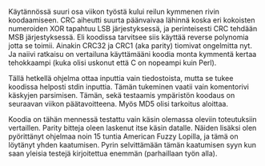 Käytännössä suuri osa viikon työstä kului reilun kymmenen rivin koodaamiseen.
CRC aiheutti suurta päänvaivaa lähinnä koska eri kokoisten numeroiden XOR
tapahtuu LSB järjestyksessä, ja perinteisesti CRC tehdään MSB järjestyksessä.
Eli koodissa tarvitsee siis käyttää reverse polynomia jotta se toimii.
Ainakin CRC32 ja CRC1 (aka parity) tiomivat ongelmitta nyt. Ja naiivi ratkaisu
on vertailuna käyttämääni koodia monta kymmentä kertaa tehokkaampi (kuka olisi
uskonut että C on nopeampi kuin Perl).

Tällä hetkellä ohjelma ottaa inputtia vain tiedostoista, mutta se tukee koodissa
helposti stdin inputtia. Tämän tukeminen vaatii vain komentorivi käskyjen
parsimisen. Tämän, sekä testaamis ympäristön koodaus on seuraavan viikon
päätavoitteena. Myös MD5 olisi tarkoitus aloittaa.

Koodia on tähän mennessä testattu vain käsin olemassa oleviin toteutuksiin
vertaillen. Parity bitteja oleen laskenut itse käsin datalle. Näiden lisäksi
olen pyörittänyt ohjelmaa noin 15 tuntia American Fuzzy Lopilla, ja tämä on
löytänyt yhden kaatumisen. Pyrin selvittämään tämän kaatumisen syyn kun saan
yleisia testejä kirjoitettua enemmän (parhaillaan työn alla).